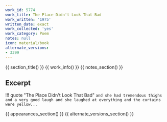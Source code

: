 ```yaml
---
work_id: 5774
work_title: The Place Didn't Look That Bad
work_written: '1975'
written_date: exact
work_collected: 'yes'
work_category: Poem
notes: null
icon: material/book
alternate_versions:
- 3399
---
```


{{ section_title() }}
{{ work_info() }}
{{ notes_section() }}
## Excerpt
!!! quote "The Place Didn't Look That Bad"
    ```
    and she had tremendous thighs
    and a very good laugh
    and she laughed at everything
    and the curtains were yellow...
    ```

{{ appearances_section() }}
{{ alternate_versions_section() }}